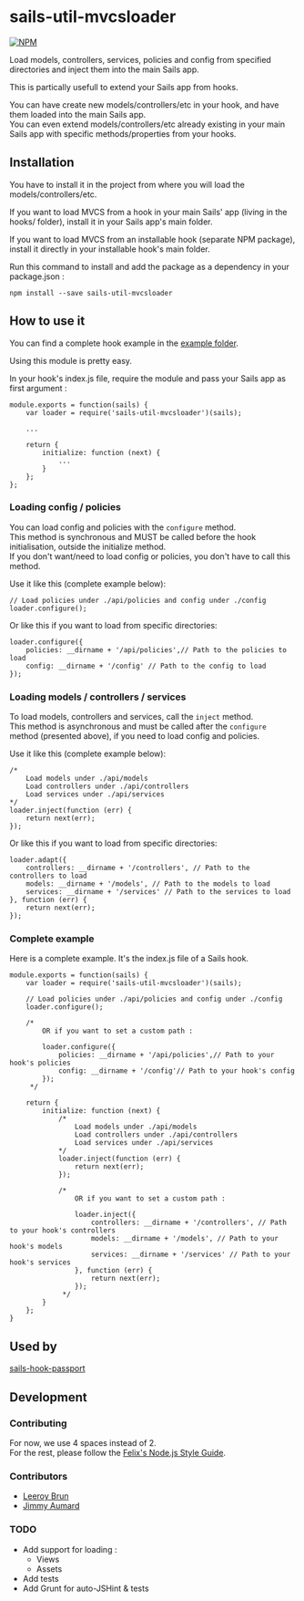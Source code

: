 # sails-util-mvcsloader

[![NPM](https://nodei.co/npm/sails-util-mvcsloader.png?downloads=true&downloadRank=true&stars=true)](https://nodei.co/npm/sails-util-mvcsloader/)

Load models, controllers, services, policies and config from specified directories and inject them into the main Sails app.

This is partically usefull to extend your Sails app from hooks.

You can have create new models/controllers/etc in your hook, and have them loaded into the main Sails app.  
You can even extend models/controllers/etc already existing in your main Sails app with specific methods/properties from your hooks.

## Installation

You have to install it in the project from where you will load the models/controllers/etc.

If you want to load MVCS from a hook in your main Sails' app (living in the hooks/ folder), install it in your Sails app's main folder.

If you want to load MVCS from an installable hook (separate NPM package), install it directly in your installable hook's main folder.

Run this command to install and add the package as a dependency in your package.json :

```
npm install --save sails-util-mvcsloader
```

## How to use it

You can find a complete hook example in the [example folder](https://github.com/jaumard/sails-util-mvcsloader/tree/master/example/sails-hook-echo).

Using this module is pretty easy.

In your hook's index.js file, require the module and pass your Sails app as first argument :

    module.exports = function(sails) {
        var loader = require('sails-util-mvcsloader')(sails);

        ...

        return {
            initialize: function (next) {
                ...
            }
        };
    };


### Loading config / policies

You can load config and policies with the `configure` method.  
This method is synchronous and MUST be called before the hook initialisation, outside the initialize method.  
If you don't want/need to load config or policies, you don't have to call this method.

Use it like this (complete example below):

    // Load policies under ./api/policies and config under ./config
    loader.configure();

Or like this if you want to load from specific directories:

    loader.configure({
        policies: __dirname + '/api/policies',// Path to the policies to load
        config: __dirname + '/config' // Path to the config to load
    });


### Loading models / controllers / services

To load models, controllers and services, call the `inject` method.  
This method is asynchronous and must be called after the `configure` method (presented above), if you need to load config and policies.

Use it like this (complete example below):

    /*
        Load models under ./api/models
        Load controllers under ./api/controllers
        Load services under ./api/services
    */
    loader.inject(function (err) {
        return next(err);
    });

Or like this if you want to load from specific directories:

    loader.adapt({
        controllers: __dirname + '/controllers', // Path to the controllers to load
        models: __dirname + '/models', // Path to the models to load
        services: __dirname + '/services' // Path to the services to load
    }, function (err) {
        return next(err);
    });
 

### Complete example

Here is a complete example. It's the index.js file of a Sails hook.

    module.exports = function(sails) {
        var loader = require('sails-util-mvcsloader')(sails);

        // Load policies under ./api/policies and config under ./config
        loader.configure();
    
        /*
            OR if you want to set a custom path :

            loader.configure({
                policies: __dirname + '/api/policies',// Path to your hook's policies
                config: __dirname + '/config'// Path to your hook's config
            });
         */
    
        return {
            initialize: function (next) {
                /*
                    Load models under ./api/models
                    Load controllers under ./api/controllers
                    Load services under ./api/services
                */
                loader.inject(function (err) {
                    return next(err);
                });
    
                /*
                    OR if you want to set a custom path :

                    loader.inject({
                        controllers: __dirname + '/controllers', // Path to your hook's controllers
                        models: __dirname + '/models', // Path to your hook's models
                        services: __dirname + '/services' // Path to your hook's services
                    }, function (err) {
                        return next(err);
                    });
                 */
            }
        };
    }


## Used by
[sails-hook-passport](https://github.com/jaumard/sails-hook-passport)

## Development

### Contributing

For now, we use 4 spaces instead of 2.  
For the rest, please follow the [Felix's Node.js Style Guide](https://github.com/felixge/node-style-guide).

### Contributors

- [Leeroy Brun](https://github.com/leeroybrun)
- [Jimmy Aumard](https://github.com/jaumard)

### TODO
- Add support for loading :
    - Views
    - Assets
- Add tests
- Add Grunt for auto-JSHint & tests